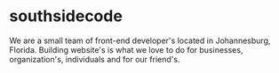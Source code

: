 # southsidecode


We are a small team of front-end developer's located in Johannesburg, Florida. Building website's is what we love to do for businesses, organization's, individuals and for our friend's.   
